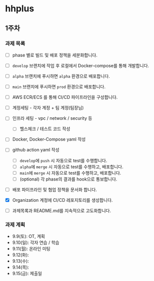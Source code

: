 # hhplus

## 1주차

### 과제 목록

- [ ]  phase 별로 빌드 및 배포 정책을 세분화합니다.
  - [ ]  `develop` 브랜치에 작업 후 로컬에서 Docker-compose를 통해 개발합니다.
  - [ ]  `alpha` 브랜치에 푸시하면 `alpha` 환경으로 배포합니다.
  - [ ]  `main` 브랜치에 푸시하면 `prod` 환경으로 배포합니다.

- [ ]  AWS ECR/ECS 를 통해 CI/CD 파이프라인을 구성합니다.
  - [ ] 계정세팅 - 각자 계정 + 팀 계정(팀장님)
  - [ ] 인프라 세팅 - vpc / network / security 등
    - [ ] 헬스체크 / 테스트 코드 작성
  - [ ] Docker, Docker-Compose yaml 작성
  - [ ] github action yaml 작성
    - [ ] `develop`에 `push` 시 자동으로 test를 수행합니다.
    - [ ] `alpha`에 `merge` 시 자동으로 test를 수행하고, 배포합니다.
    - [ ] `main`에 `merge` 시 자동으로 test를 수행하고, 배포합니다.
    - [ ] (optional) 각 phase의 결과를 hook으로 통보합니다.

- [ ]  배포 파이프라인 및 협업 정책을 문서화 합니다.
  - [x]  Organization 계정에 CI/CD 레포지토리를 생성합니다.
  - [ ]  과제목록과 README.md를 지속적으로 고도화합니다.

### 과제 계획

- 9.9(토): OT, 계획
- 9.10(일): 각자 연습 / 학습
- 9.11(월): 온라인 미팅
- 9.12(화):
- 9.13(수):
- 9.14(목):
- 9.15(금): 제출일
